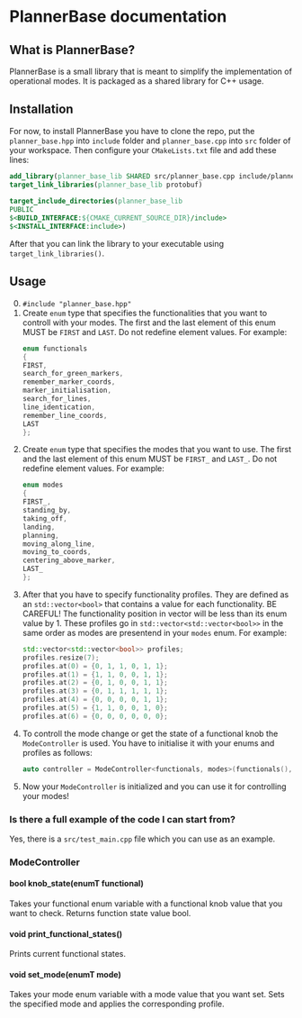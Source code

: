 # PlannerBase documentation

## What is PlannerBase?

PlannerBase is a small library that is meant to simplify the implementation of operational modes. It is packaged as a shared library for C++ usage.

## Installation

For now, to install PlannerBase you have to clone the repo, put the `planner_base.hpp` into `include` folder  and `planner_base.cpp` into `src` folder of your workspace. Then configure your `CMakeLists.txt` file and add these lines:

```CMake
add_library(planner_base_lib SHARED src/planner_base.cpp include/planner_base.hpp)
target_link_libraries(planner_base_lib protobuf)
  
target_include_directories(planner_base_lib
PUBLIC
$<BUILD_INTERFACE:${CMAKE_CURRENT_SOURCE_DIR}/include>
$<INSTALL_INTERFACE:include>)
```

After that you can link the library to your executable using `target_link_libraries()`.

## Usage
0. `#include "planner_base.hpp"`
1. Create `enum` type that specifies the functionalities that you want to controll with your modes. The first and the last element of this enum MUST be `FIRST` and `LAST`. Do not redefine element values. For example:
	```cpp
	enum functionals
	{
	FIRST,
	search_for_green_markers,
	remember_marker_coords,
	marker_initialisation,
	search_for_lines,
	line_identication,
	remember_line_coords,
	LAST
	};
	```
2. Create `enum` type that specifies the modes that you want to use. The first and the last element of this enum MUST be `FIRST_` and `LAST_`. Do not redefine element values. For example:
	```cpp
	enum modes
	{
	FIRST_,
	standing_by,
	taking_off,
	landing,
	planning,
	moving_along_line,
	moving_to_coords,
	centering_above_marker,
	LAST_
	};
	```
3. After that you have to specify functionality profiles. They are defined as an `std::vector<bool>` that contains a value for each functionality. BE CAREFUL! The functionality position in vector will be less than its enum value by 1. These profiles go in `std::vector<std::vector<bool>>` in the same order as modes are presentend in your `modes` enum. For example:
	```cpp
	std::vector<std::vector<bool>> profiles;
	profiles.resize(7);
	profiles.at(0) = {0, 1, 1, 0, 1, 1};
	profiles.at(1) = {1, 1, 0, 0, 1, 1};
	profiles.at(2) = {0, 1, 0, 0, 1, 1};
	profiles.at(3) = {0, 1, 1, 1, 1, 1};
	profiles.at(4) = {0, 0, 0, 0, 1, 1};
	profiles.at(5) = {1, 1, 0, 0, 1, 0};
	profiles.at(6) = {0, 0, 0, 0, 0, 0};
	```
4. To controll the mode change or get the state of a functional knob the `ModeController` is used. You have to initialise it with your enums and profiles as follows:
	```cpp
	auto controller = ModeController<functionals, modes>(functionals(), modes(), profiles);
	```
5. Now your `ModeController` is initialized and you can use it for controlling your modes!

### Is there a full example of the code I can start from?

Yes, there is a `src/test_main.cpp` file which you can use as an example.

### ModeController

#### bool knob_state(enumT functional)

Takes your functional enum variable with a functional knob value that you want to check. Returns function state value bool.

#### void print_functional_states()

Prints current functional states.

#### void set_mode(enumT mode)

Takes your mode enum variable with a mode value that you want set. Sets the specified mode and applies the corresponding profile.

